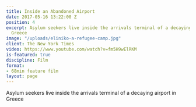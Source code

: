 ```yaml
---
title: Inside an Abandoned Airport
date: 2017-05-16 13:22:00 Z
position: 4
excerpt: Asylum seekers live inside the arrivals terminal of a decaying airport in
  Greece
image: "/uploads/eliniko-a-refugee-camp.jpg"
client: The New York Times
video: https://www.youtube.com/watch?v=fm5H9wElRKM
is-featured: true
discipline: Film
format:
- 68min feature film
layout: page
---
```


Asylum seekers live inside the arrivals terminal of a decaying airport in Greece